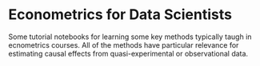 # Econometrics for Data Scientists

Some tutorial notebooks for learning some key methods typically taugh in ecnometrics courses. All of the methods have particular relevance for estimating causal effects from quasi-experimental or observational data.
